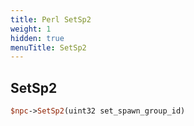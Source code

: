 ```yaml
---
title: Perl SetSp2
weight: 1
hidden: true
menuTitle: SetSp2
---
```

## SetSp2
```perl
$npc->SetSp2(uint32 set_spawn_group_id)
```